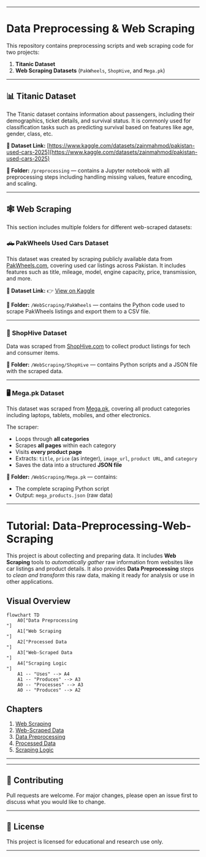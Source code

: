 
---

# Data Preprocessing & Web Scraping

This repository contains preprocessing scripts and web scraping code for two projects:

1. **Titanic Dataset**
2. **Web Scraping Datasets** (`PakWheels`, `ShopHive`, and `Mega.pk`)

---

## 📊 Titanic Dataset

The Titanic dataset contains information about passengers, including their demographics, ticket details, and survival status.
It is commonly used for classification tasks such as predicting survival based on features like age, gender, class, etc.

**🔗 Dataset Link:**
[https://www.kaggle.com/datasets/zainmahmod/pakistan-used-cars-2025](https://www.kaggle.com/datasets/zainmahmod/pakistan-used-cars-2025)

**📁 Folder:**
`/preprocessing` — contains a Jupyter notebook with all preprocessing steps including handling missing values, feature encoding, and scaling.

---

## 🕸️ Web Scraping

This section includes multiple folders for different web-scraped datasets:

### 🛻 PakWheels Used Cars Dataset

This dataset was created by scraping publicly available data from [PakWheels.com](https://www.pakwheels.com), covering used car listings across Pakistan.
It includes features such as title, mileage, model, engine capacity, price, transmission, and more.

**🔗 Dataset Link:**
👉 [View on Kaggle](https://www.kaggle.com/datasets/zainmahmod/pakistan-used-cars-2025)

**📁 Folder:**
`/WebScraping/PakWheels` — contains the Python code used to scrape PakWheels listings and export them to a CSV file.

---

### 🛒 ShopHive Dataset

Data was scraped from [ShopHive.com](https://www.shophive.com) to collect product listings for tech and consumer items.

**📁 Folder:**
`/WebScraping/ShopHive` — contains Python scripts and a JSON file with the scraped data.

---

### 🖥️ Mega.pk Dataset

This dataset was scraped from [Mega.pk](https://www.mega.pk), covering all product categories including laptops, tablets, mobiles, and other electronics.

The scraper:
- Loops through **all categories**
- Scrapes **all pages** within each category
- Visits **every product page**
- Extracts: `title`, `price` (as integer), `image_url`, `product URL`, and `category`
- Saves the data into a structured **JSON file**

**📁 Folder:**
`/WebScraping/Mega.pk` — contains:
- The complete scraping Python script
- Output: `mega_products.json` (raw data)

---

# Tutorial: Data-Preprocessing-Web-Scraping

This project is about collecting and preparing data.
It includes **Web Scraping** tools to _automatically gather_ raw information from websites like car listings and product details.
It also provides **Data Preprocessing** steps to _clean and transform_ this raw data, making it ready for analysis or use in other applications.

## Visual Overview

```mermaid
flowchart TD
    A0["Data Preprocessing
"]
    A1["Web Scraping
"]
    A2["Processed Data
"]
    A3["Web-Scraped Data
"]
    A4["Scraping Logic
"]
    A1 -- "Uses" --> A4
    A1 -- "Produces" --> A3
    A0 -- "Processes" --> A3
    A0 -- "Produces" --> A2
```

## Chapters

1. [Web Scraping
   ](01_web_scraping_.md)
2. [Web-Scraped Data
   ](02_web_scraped_data_.md)
3. [Data Preprocessing
   ](03_data_preprocessing_.md)
4. [Processed Data
   ](04_processed_data_.md)
5. [Scraping Logic
   ](05_scraping_logic_.md)

---

---

## 🤝 Contributing

Pull requests are welcome. For major changes, please open an issue first to discuss what you would like to change.

---

## 📄 License

This project is licensed for educational and research use only.

---


